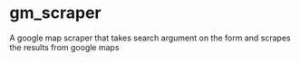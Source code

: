 # gm_scraper
A google map scraper that takes search argument on the form and scrapes the results from google maps
